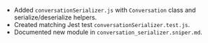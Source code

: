 - Added `conversationSerializer.js` with `Conversation` class and serialize/deserialize helpers.
- Created matching Jest test `conversationSerializer.test.js`.
- Documented new module in `conversation_serializer.sniper.md`.
